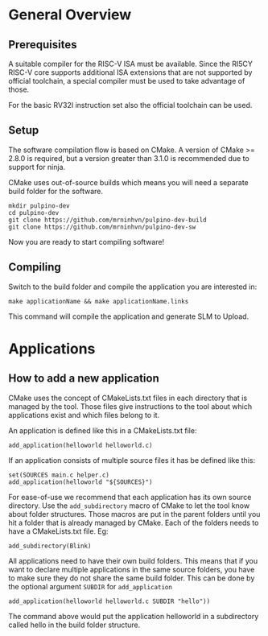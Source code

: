 # General Overview
## Prerequisites

A suitable compiler for the RISC-V ISA must be available.
Since the RI5CY RISC-V core supports additional ISA extensions that are not
supported by official toolchain, a special compiler must be used to take
advantage of those.

For the basic RV32I instruction set also the official toolchain can be used.

## Setup

The software compilation flow is based on CMake. A version of CMake >= 2.8.0 is
required, but a version greater than 3.1.0 is recommended due to support for
ninja.

CMake uses out-of-source builds which means you will need a separate build
folder for the software.

    mkdir pulpino-dev
    cd pulpino-dev
    git clone https://github.com/mrninhvn/pulpino-dev-build
    git clone https://github.com/mrninhvn/pulpino-dev-sw

Now you are ready to start compiling software!


## Compiling

Switch to the build folder and compile the application you are interested in:

    make applicationName && make applicationName.links

This command will compile the application and generate SLM to Upload.



# Applications
## How to add a new application

CMake uses the concept of CMakeLists.txt files in each directory that is
managed by the tool. Those files give instructions to the tool about which
applications exist and which files belong to it.

An application is defined like this in a CMakeLists.txt file:

    add_application(helloworld helloworld.c)


If an application consists of multiple source files it has be defined like
this:

    set(SOURCES main.c helper.c)
    add_application(helloworld "${SOURCES}")


For ease-of-use we recommend that each application has its own source
directory. Use the `add_subdirectory` macro of CMake to let the tool know about
folder structures. Those macros are put in the parent folders until you hit a
folder that is already managed by CMake. Each of the folders needs to have a
CMakeLists.txt file. Eg:

    add_subdirectory(Blink)

All applications need to have their own build folders. This means that if you
want to declare multiple applications in the same source folders, you have to
make sure they do not share the same build folder. This can be done by the
optional argument `SUBDIR` for `add_application`

    add_application(helloworld helloworld.c SUBDIR "hello"))

The command above would put the application helloworld in a subdirectory called
hello in the build folder structure.
